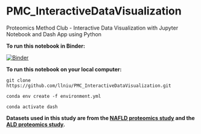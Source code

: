 # PMC_InteractiveDataVisualization
Proteomics Method Club - Interactive Data Visualization with Jupyter Notebook and Dash App using Python

**To run this notebook in Binder:**

[![Binder](https://mybinder.org/badge_logo.svg)](https://mybinder.org/v2/gh/llniu/PMC_InteractiveDataVisualization.git/HEAD)

**To run this notebook on your local computer:**

`git clone https://github.com/llniu/PMC_InteractiveDataVisualization.git`

`conda env create -f environment.yml`

`conda activate dash`

**Datasets used in this study are from the [NAFLD proteomics study](https://www.embopress.org/doi/full/10.15252/msb.20188793) and the [ALD proteomics study](https://www.biorxiv.org/content/10.1101/2020.10.16.337592v1).**
